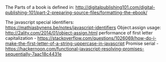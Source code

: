 ﻿The Parts of a book is defined in:
http://digitalpublishing101.com/digital-publishing-101/part-2-preparing-source-files/formatting-the-ebook/

The javascript special identifiers: https://mathiasbynens.be/notes/javascript-identifiers
Object.assign usage: http://2ality.com/2014/01/object-assign.html
performance of first letter capitalization - https://stackoverflow.com/questions/1026069/how-do-i-make-the-first-letter-of-a-string-uppercase-in-javascript
Promise serial - https://hackernoon.com/functional-javascript-resolving-promises-sequentially-7aac18c4431e
